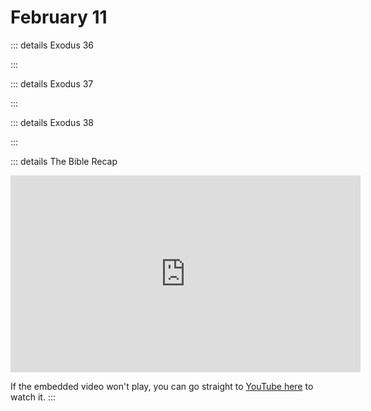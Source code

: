 # February 11

::: details Exodus 36
<!--@include: @/bible/translations/bsb/02_exo/036.md-->
:::

::: details Exodus 37
<!--@include: @/bible/translations/bsb/02_exo/037.md-->
:::

::: details Exodus 38
<!--@include: @/bible/translations/bsb/02_exo/038.md-->
:::

::: details The Bible Recap
<iframe width="560" height="315" src="https://www.youtube.com/embed/6H476Kc25uA?si=r66Q6ZA8hrp6eqrl" title="YouTube video player" frameborder="0" allow="accelerometer; autoplay; clipboard-write; encrypted-media; gyroscope; picture-in-picture; web-share" referrerpolicy="strict-origin-when-cross-origin" allowfullscreen></iframe>

If the embedded video won't play, you can go straight to [YouTube here](https://youtu.be/6H476Kc25uA?si=r66Q6ZA8hrp6eqrl) to watch it.
:::